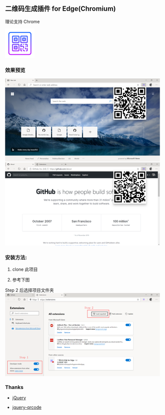 ## 二维码生成插件 for Edge(Chromium)

理论支持 Chrome

![](icons/icons8-qr-code-96.png)

### 效果预览
![](img/preview1.png)
![](img/preview2.png)

### 安装方法:

1. clone 此项目


2. 参考下图

Step 2 后选择项目文件夹
![](img/step.png)


### Thanks

- [jQuery](https://jquery.com/)

- [jquery-qrcode](https://github.com/jeromeetienne/jquery-qrcode)